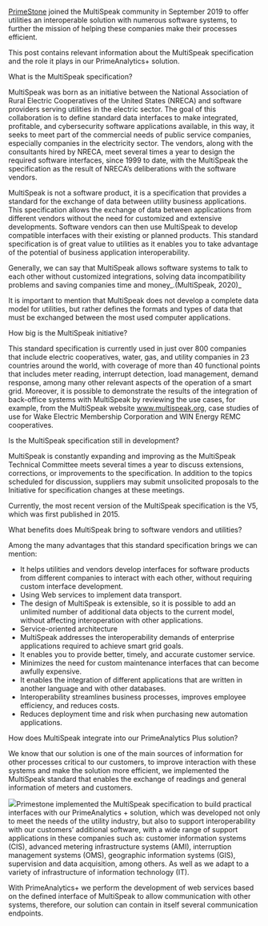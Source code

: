 [PrimeStone](https://primestone.com/) joined the MultiSpeak community in September 2019 to offer utilities an interoperable solution with numerous software systems, to further the mission of helping these companies make their processes efficient.

This post contains relevant information about the MultiSpeak specification and the role it plays in our PrimeAnalytics+ solution.

What is the MultiSpeak specification?

MultiSpeak was born as an initiative between the National Association of Rural Electric Cooperatives of the United States (NRECA) and software providers serving utilities in the electric sector. The goal of this collaboration is to define standard data interfaces to make integrated, profitable, and cybersecurity software applications available, in this way, it seeks to meet part of the commercial needs of public service companies, especially companies in the electricity sector. The vendors, along with the consultants hired by NRECA, meet several times a year to design the required software interfaces, since 1999 to date, with the MultiSpeak the specification as the result of NRECA’s deliberations with the software vendors.

MultiSpeak is not a software product, it is a specification that provides a standard for the exchange of data between utility business applications. This specification allows the exchange of data between applications from different vendors without the need for customized and extensive developments. Software vendors can then use MultiSpeak to develop compatible interfaces with their existing or planned products. This standard specification is of great value to utilities as it enables you to take advantage of the potential of business application interoperability.

Generally, we can say that MultiSpeak allows software systems to talk to each other without customized integrations, solving data incompatibility problems and saving companies time and money_.(MultiSpeak, 2020)_

It is important to mention that MultiSpeak does not develop a complete data model for utilities, but rather defines the formats and types of data that must be exchanged between the most used computer applications.

How big is the MultiSpeak initiative?

This standard specification is currently used in just over 800 companies that include electric cooperatives, water, gas, and utility companies in 23 countries around the world, with coverage of more than 40 functional points that includes meter reading, interrupt detection, load management, demand response, among many other relevant aspects of the operation of a smart grid. Moreover, it is possible to demonstrate the results of the integration of back-office systems with MultiSpeak by reviewing the use cases, for example, from the MultiSpeak website www.multispeak.org, case studies of use for Wake Electric Membership Corporation and WIN Energy REMC cooperatives.

Is the MultiSpeak specification still in development?

MultiSpeak is constantly expanding and improving as the MultiSpeak Technical Committee meets several times a year to discuss extensions, corrections, or improvements to the specification. In addition to the topics scheduled for discussion, suppliers may submit unsolicited proposals to the Initiative for specification changes at these meetings.

Currently, the most recent version of the MultiSpeak specification is the V5, which was first published in 2015.

What benefits does MultiSpeak bring to software vendors and utilities?

Among the many advantages that this standard specification brings we can mention:

-   It helps utilities and vendors develop interfaces for software products from different companies to interact with each other, without requiring custom interface development.
-   Using Web services to implement data transport.
-   The design of MultiSpeak is extensible, so it is possible to add an unlimited number of additional data objects to the current model, without affecting interoperation with other applications.
-   Service-oriented architecture
-   MultiSpeak addresses the interoperability demands of enterprise applications required to achieve smart grid goals.
-   It enables you to provide better, timely, and accurate customer service.
-   Minimizes the need for custom maintenance interfaces that can become awfully expensive.
-   It enables the integration of different applications that are written in another language and with other databases.
-   Interoperability streamlines business processes, improves employee efficiency, and reduces costs.
-   Reduces deployment time and risk when purchasing new automation applications.

How does MultiSpeak integrate into our PrimeAnalytics Plus solution?

We know that our solution is one of the main sources of information for other processes critical to our customers, to improve interaction with these systems and make the solution more efficient, we implemented the MultiSpeak standard that enables the exchange of readings and general information of meters and customers.

![](https://sp-ao.shortpixel.ai/client/to_auto,q_glossy,ret_img,w_278,h_188/https://primestone.com/wp-content/uploads/2020/02/Imagen-4-1.jpg)Primestone implemented the MultiSpeak specification to build practical interfaces with our PrimeAnalytics + solution, which was developed not only to meet the needs of the utility industry, but also to support interoperability with our customers’ additional software, with a wide range of support applications in these companies such as: customer information systems (CIS), advanced metering infrastructure systems (AMI), interruption management systems (OMS), geographic information systems (GIS), supervision and data acquisition, among others. As well as we adapt to a variety of infrastructure of information technology (IT).

With PrimeAnalytics+ we perform the development of web services based on the defined interface of MultiSpeak to allow communication with other systems, therefore, our solution can contain in itself several communication endpoints.